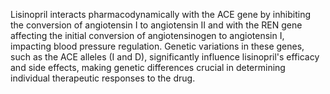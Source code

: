 Lisinopril interacts pharmacodynamically with the ACE gene by inhibiting the conversion of angiotensin I to angiotensin II and with the REN gene affecting the initial conversion of angiotensinogen to angiotensin I, impacting blood pressure regulation. Genetic variations in these genes, such as the ACE alleles (I and D), significantly influence lisinopril's efficacy and side effects, making genetic differences crucial in determining individual therapeutic responses to the drug.